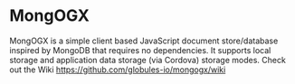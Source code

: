 # MongOGX
MongOGX is a simple client based JavaScript document store/database inspired by MongoDB that requires no dependencies. It supports local storage and application data storage (via Cordova) storage modes.
Check out the Wiki https://github.com/globules-io/mongogx/wiki

